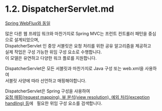 
# 1.2. DispatcherServlet.md
[Spring WebFlux와 동일](https://docs.spring.io/spring/docs/5.0.4.BUILD-SNAPSHOT/spring-framework-reference/web-reactive.html#webflux-dispatcher-handler)

많은 다른 웹 프레임 워크와 마찬가지로 Spring MVC는 프런트 컨트롤러 패턴을 중심으로 설계되었으며,  
DispatcherServlet 인 중앙 서블릿은 요청 처리를 위한 공유 알고리즘을 제공하고  
실제 작업은 구성 가능한 위임 구성 요소로 수행합니다.  
이 모델은 유연하고 다양한 워크 플로를 지원합니다.  


DispatcherServlet은 모든 서블릿과 마찬가지로 Java 구성 또는 web.xml을 사용하여  
서블릿 사양에 따라 선언하고 매핑해야합니다.  

DispatcherServlet은 Spring 구성을 사용하여  
[요청 매핑(request mapping), 뷰 분석(view resolution), 예외 처리(exception handling) 등](https://docs.spring.io/spring/docs/5.0.4.BUILD-SNAPSHOT/spring-framework-reference/web.html#mvc-servlet-special-bean-types)에  
필요한 위임 구성 요소를 검색합니다.  
